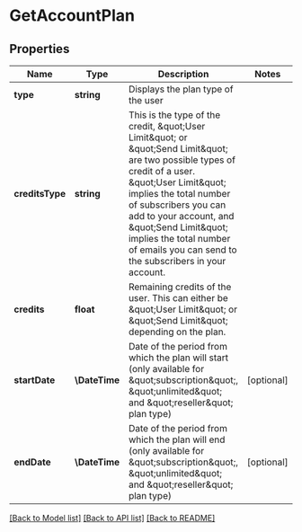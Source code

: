 # GetAccountPlan

## Properties
Name | Type | Description | Notes
------------ | ------------- | ------------- | -------------
**type** | **string** | Displays the plan type of the user | 
**creditsType** | **string** | This is the type of the credit, \&quot;User Limit\&quot; or \&quot;Send Limit\&quot; are two possible types of credit of a user. \&quot;User Limit\&quot; implies the total number of subscribers you can add to your account, and \&quot;Send Limit\&quot; implies the total number of emails you can send to the subscribers in your account. | 
**credits** | **float** | Remaining credits of the user. This can either be \&quot;User Limit\&quot; or \&quot;Send Limit\&quot; depending on the plan. | 
**startDate** | **\DateTime** | Date of the period from which the plan will start (only available for \&quot;subscription\&quot;, \&quot;unlimited\&quot; and \&quot;reseller\&quot; plan type) | [optional] 
**endDate** | **\DateTime** | Date of the period from which the plan will end (only available for \&quot;subscription\&quot;, \&quot;unlimited\&quot; and \&quot;reseller\&quot; plan type) | [optional] 

[[Back to Model list]](../../README.md#documentation-for-models) [[Back to API list]](../../README.md#documentation-for-api-endpoints) [[Back to README]](../../README.md)


